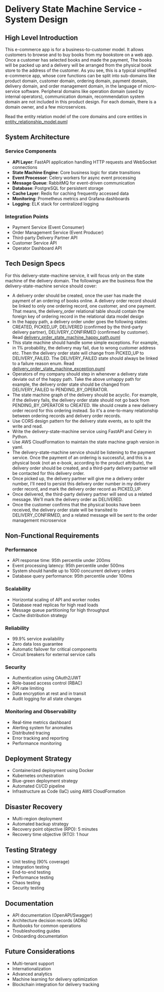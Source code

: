 # Delivery State Machine Service - System Design

## High Level Introduction
This e-commerce app is for a business-to-customer model. It allows customers to browse and to buy books from my bookstore on a web app. Once a customer has selected books and made the payment, The books will be packed up and a delivery will be arranged from the physical book store to the address of the customer. As you see, this is a typical simplified e-commerce app, whose core functions can be split into sub-domains like product domain, customer domain, ordering domain, payment domain, delivery domain, and order management domain, in the language of micro-service software. Peripheral domains like operation domain (used by internal operators), communication domain, recommendation system domain are not included in this product design. For each domain, there is a domain owner, and a few microservices. 

Read the entity relation model of the core domains and core entities in [entity_relationship_model.puml](resources/entity_relationship_model.puml)

## System Architecture

### Service Components
- **API Layer**: FastAPI application handling HTTP requests and WebSocket connections
- **State Machine Engine**: Core business logic for state transitions
- **Event Processor**: Celery workers for async event processing
- **Message Queue**: RabbitMQ for event-driven communication
- **Database**: PostgreSQL for persistent storage
- **Cache Layer**: Redis for caching frequently accessed data
- **Monitoring**: Prometheus metrics and Grafana dashboards
- **Logging**: ELK stack for centralized logging

### Integration Points
- Payment Service (Event Consumer)
- Order Management Service (Event Producer)
- Third-party Delivery Partner API
- Customer Service API
- Operator Dashboard API

## Tech Design Specs
For this delivery-state-machine service, it will focus only on the state machine of the delivery domain. The followings are the business flow the delivery-state-machine service should cover:
- A delivery order should be created, once the user has made the payment of an ordering of books online. A delivery order record should be linked to only one ordering record, one customer, and one payment. That means, the delivery_order relational table should contain the foreign key of ordering record in the relational data model design
- In the happy path, a delivery order under goes the following states: CREATED, PICKED_UP, DELIVERED (confirmed by the third-party delivery partner), DELIVERY_CONFIRMED (confirmed by customer). Read [delivery_order_state_machine_happy_path.puml](resources/delivery_order_state_machine_happy_path.puml)
- This state machine should handle some simple exceptions. For example, in 1% probability, the delivery may fail, due to wrong customer address etc. Then the delivery order state will change from PICKED_UP to DELIVERY_FAILED. The DELIVERY_FAILED state should always be linked to a failure reason enum. Read [delivery_order_state_machine_exception.puml](resources/delivery_order_state_machine_exception.puml)
- Operators of my company should step in whenever a delivery state deviate out of the happy path. Take the above unhappy path for example, the delivery order state should be changed from DELIVERY_FAILED to PENDING_BY_OPERATOR. 
- The state machine graph of the delivery should be acyclic. For example, if the delivery fails, the delivery order state should not go back from PENDING_BY_OPERATOR to CREATED. We should create a new delivery order record for this ordering instead. So it's a one-to-many relationship between ordering records and delivery order records. 
- Use CORS design pattern for the delivery state events, as to split the write and read. 
- Write the delivery-state-machine service using FastAPI and Celery in Python. 
- Use AWS CloudFormation to maintain the state machine graph version in yaml. 
- The delivery-state-machine service should be listening to the payment service. Once the payment of an ordering is successful, and this is a physical book (not an e-book, according to the product attribute), the delivery order should be created, and a third-party delivery partner will be contacted for this delivery order. 
- Once picked up, the delivery partner will give me a delivery order number, I'll need to persist this delivery order number in my delivery order record, and mark the delivery order record as PICKED_UP. 
- Once delivered, the third-party delivery partner will send us a related message. We'll mark the delivery order as DELIVERED. 
- Once the customer confirms that the physical books have been received, the delivery order state will be transited to DELIVERY_CONFIRMED, and a related message will be sent to the order management microservice

## Non-Functional Requirements

### Performance
- API response time: 95th percentile under 200ms
- Event processing latency: 95th percentile under 500ms
- System should handle up to 1000 concurrent delivery orders
- Database query performance: 95th percentile under 100ms

### Scalability
- Horizontal scaling of API and worker nodes
- Database read replicas for high read loads
- Message queue partitioning for high throughput
- Cache distribution strategy

### Reliability
- 99.9% service availability
- Zero data loss guarantee
- Automatic failover for critical components
- Circuit breakers for external service calls

### Security
- Authentication using OAuth2/JWT
- Role-based access control (RBAC)
- API rate limiting
- Data encryption at rest and in transit
- Audit logging for all state changes

### Monitoring and Observability
- Real-time metrics dashboard
- Alerting system for anomalies
- Distributed tracing
- Error tracking and reporting
- Performance monitoring

## Deployment Strategy
- Containerized deployment using Docker
- Kubernetes orchestration
- Blue-green deployment strategy
- Automated CI/CD pipeline
- Infrastructure as Code (IaC) using AWS CloudFormation

## Disaster Recovery
- Multi-region deployment
- Automated backup strategy
- Recovery point objective (RPO): 5 minutes
- Recovery time objective (RTO): 1 hour

## Testing Strategy
- Unit testing (90% coverage)
- Integration testing
- End-to-end testing
- Performance testing
- Chaos testing
- Security testing

## Documentation
- API documentation (OpenAPI/Swagger)
- Architecture decision records (ADRs)
- Runbooks for common operations
- Troubleshooting guides
- Onboarding documentation

## Future Considerations
- Multi-tenant support
- Internationalization
- Advanced analytics
- Machine learning for delivery optimization
- Blockchain integration for delivery tracking

